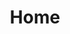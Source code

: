 ---
layout: default
# categories: [prototype]
title: Home
type: [prototype]
permalink: prototype/home/
---